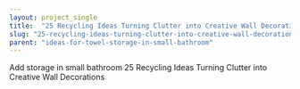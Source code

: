 ```yaml
---
layout: project_single
title:  "25 Recycling Ideas Turning Clutter into Creative Wall Decorations"
slug: "25-recycling-ideas-turning-clutter-into-creative-wall-decorations"
parent: "ideas-for-towel-storage-in-small-bathroom"
---
```

Add storage in small bathroom 25 Recycling Ideas Turning Clutter into Creative Wall Decorations